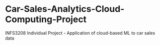 # Car-Sales-Analytics-Cloud-Computing-Project
INFS3208 Individual Project - Application of cloud-based ML to car sales data
